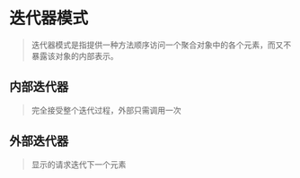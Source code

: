 # 迭代器模式

> 迭代器模式是指提供一种方法顺序访问一个聚合对象中的各个元素，而又不暴露该对象的内部表示。

## 内部迭代器
> 完全接受整个迭代过程，外部只需调用一次

## 外部迭代器
> 显示的请求迭代下一个元素